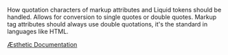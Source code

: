 How quotation characters of markup attributes and Liquid tokens should be handled. Allows for conversion to single quotes or double quotes. Markup tag attributes should always use double quotations, it's the standard in languages like HTML.

[Æsthetic Documentation](https://æsthetic.dev/rules/liquid/quoteConvert/)
